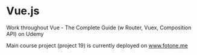 # Vue.js

Work throughout Vue - The Complete Guide (w Router, Vuex, Composition API) on Udemy

Main course project (project 19) is currently deployed on www.fotone.me
